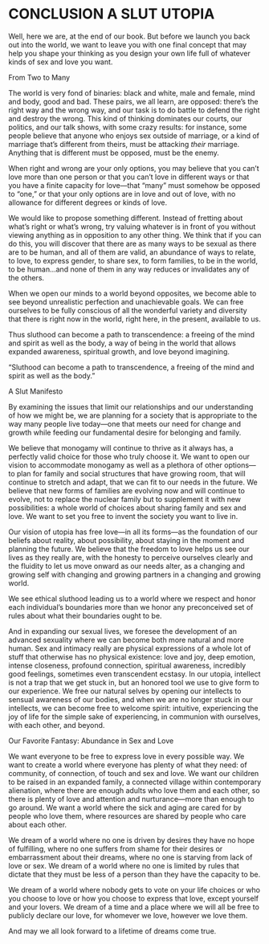 CONCLUSION A SLUT UTOPIA
=====================

Well, here we are, at the end of our book. But before we launch you back out into the world, we want to leave you with one final concept that may help you shape your thinking as you design your own life full of whatever kinds of sex and love you want.

From Two to Many

The world is very fond of binaries: black and white, male and female, mind and body, good and bad. These pairs, we all learn, are opposed: there’s the right way and the wrong way, and our task is to do battle to defend the right and destroy the wrong. This kind of thinking dominates our courts, our politics, and our talk shows, with some crazy results: for instance, some people believe that anyone who enjoys sex outside of marriage, or a kind of marriage that’s different from theirs, must be attacking _their_ marriage. Anything that is different must be opposed, must be the enemy.

When right and wrong are your only options, you may believe that you can’t love more than one person or that you can’t love in different ways or that you have a finite capacity for love—that “many” must somehow be opposed to “one,” or that your only options are in love and out of love, with no allowance for different degrees or kinds of love.

We would like to propose something different. Instead of fretting about what’s right or what’s wrong, try valuing whatever is in front of you without viewing anything as in opposition to any other thing. We think that if you can do this, you will discover that there are as many ways to be sexual as there are to be human, and all of them are valid, an abundance of ways to relate, to love, to express gender, to share sex, to form families, to be in the world, to be human…and none of them in any way reduces or invalidates any of the others.

When we open our minds to a world beyond opposites, we become able to see beyond unrealistic perfection and unachievable goals. We can free ourselves to be fully conscious of all the wonderful variety and diversity that there is right now in the world, right here, in the present, available to us.

Thus sluthood can become a path to transcendence: a freeing of the mind and spirit as well as the body, a way of being in the world that allows expanded awareness, spiritual growth, and love beyond imagining.

“Sluthood can become a path to transcendence, a freeing of the mind and spirit as well as the body.”

A Slut Manifesto

By examining the issues that limit our relationships and our understanding of how we might be, we are planning for a society that is appropriate to the way many people live today—one that meets our need for change and growth while feeding our fundamental desire for belonging and family.

We believe that monogamy will continue to thrive as it always has, a perfectly valid choice for those who truly choose it. We want to open our vision to accommodate monogamy as well as a plethora of other options—to plan for family and social structures that have growing room, that will continue to stretch and adapt, that we can fit to our needs in the future. We believe that new forms of families are evolving now and will continue to evolve, not to replace the nuclear family but to supplement it with new possibilities: a whole world of choices about sharing family and sex and love. We want to set you free to invent the society you want to live in.

Our vision of utopia has free love—in all its forms—as the foundation of our beliefs about reality, about possibility, about staying in the moment and planning the future. We believe that the freedom to love helps us see our lives as they really are, with the honesty to perceive ourselves clearly and the fluidity to let us move onward as our needs alter, as a changing and growing self with changing and growing partners in a changing and growing world.

We see ethical sluthood leading us to a world where we respect and honor each individual’s boundaries more than we honor any preconceived set of rules about what their boundaries ought to be.

And in expanding our sexual lives, we foresee the development of an advanced sexuality where we can become both more natural and more human. Sex and intimacy really are physical expressions of a whole lot of stuff that otherwise has no physical existence: love and joy, deep emotion, intense closeness, profound connection, spiritual awareness, incredibly good feelings, sometimes even transcendent ecstasy. In our utopia, intellect is not a trap that we get stuck in, but an honored tool we use to give form to our experience. We free our natural selves by opening our intellects to sensual awareness of our bodies, and when we are no longer stuck in our intellects, we can become free to welcome spirit: intuitive, experiencing the joy of life for the simple sake of experiencing, in communion with ourselves, with each other, and beyond.

Our Favorite Fantasy: Abundance in Sex and Love

We want everyone to be free to express love in every possible way. We want to create a world where everyone has plenty of what they need: of community, of connection, of touch and sex and love. We want our children to be raised in an expanded family, a connected village within contemporary alienation, where there are enough adults who love them and each other, so there is plenty of love and attention and nurturance—more than enough to go around. We want a world where the sick and aging are cared for by people who love them, where resources are shared by people who care about each other.

We dream of a world where no one is driven by desires they have no hope of fulfilling, where no one suffers from shame for their desires or embarrassment about their dreams, where no one is starving from lack of love or sex. We dream of a world where no one is limited by rules that dictate that they must be less of a person than they have the capacity to be.

We dream of a world where nobody gets to vote on your life choices or who you choose to love or how you choose to express that love, except yourself and your lovers. We dream of a time and a place where we will all be free to publicly declare our love, for whomever we love, however we love them.

And may we all look forward to a lifetime of dreams come true.
